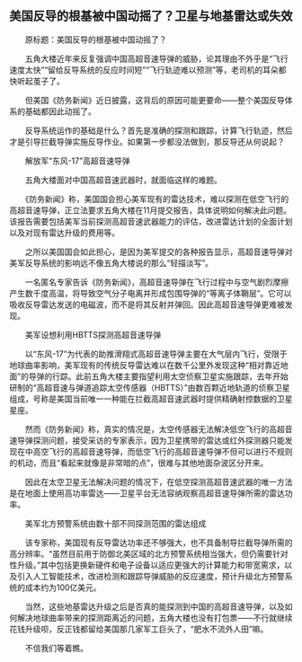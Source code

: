 ## 美国反导的根基被中国动摇了？卫星与地基雷达或失效
　　原标题：美国反导的根基被中国动摇了？

　　五角大楼近年来反复强调中国高超音速导弹的威胁，论其理由不外乎是“飞行速度太快”“留给反导系统的反应时间短”“飞行轨迹难以预测”等，老司机的耳朵都快听起茧子了。

　　但美国《防务新闻》近日披露，这背后的原因可能更要命——整个美国反导体系的基础都因此动摇了。

　　反导系统运作的基础是什么？首先是准确的探测和跟踪，计算飞行轨迹，然后才是引导拦截导弹实施反导作业。如果第一步都没法做到，那反导还从何说起？

　　解放军“东风-17”高超音速导弹

　　五角大楼面对中国高超音速武器时，就面临这样的难题。

　　《防务新闻》称，美国国会担心美军现有的雷达技术，难以探测在低空飞行的高超音速导弹，正立法要求五角大楼在11月提交报告，具体说明如何解决此问题。该报告需要包括美军当前探测高超音速武器能力的评估，改进雷达计划的全面计划以及对现有雷达升级的费用等。

　　之所以美国国会如此担心，是因为美军提交的各种报告显示，高超音速导弹对美军反导系统的影响远不像五角大楼说的那么“轻描淡写”。

　　一名匿名专家告诉《防务新闻》，高超音速导弹在飞行过程中与空气剧烈摩擦产生数千度高温，将导致空气分子电离并形成包围导弹的“等离子体鞘层”。它可以吸收反导雷达发送的电磁波，而不是将其反射并弹回。因此高超音速导弹更难被发现。

　　美军设想利用HBTTS探测高超音速导弹

　　以“东风-17”为代表的助推滑翔式高超音速导弹主要在大气层内飞行，受限于地球曲率影响，美军现有的传统反导雷达难以在数千公里外发现这种“相对靠近地面”的导弹的行踪。此前五角大楼主要指望利用太空侦察卫星实施跟踪，去年开始研制的“高超音速与弹道追踪太空传感器（HBTTS）”由数百颗近地轨道的侦察卫星组成，号称是美国当前唯一一种能在拦截高超音速武器时提供精确射控数据的卫星星座。

　　然而《防务新闻》称，真实的情况是，太空传感器无法解决低空飞行的高超音速导弹探测问题，接受采访的专家表示，因为卫星携带的雷达或红外探测器只能发现在中高空飞行的高超音速导弹，而低空飞行的高超音速导弹不但可以进行不规则的机动，而且“看起来就像是非常暗的点”，很难与其他地面杂波区分开来。

　　因此在太空卫星无法解决问题的情况下，在低空探测高超音速武器的唯一方法是在地面上使用高功率雷达——卫星平台无法容纳观察高超音速导弹所需的雷达功率。

　　美军北方预警系统由数十部不同探测范围的雷达组成

　　该专家称，美国现有反导雷达功率还不够强大，也不具备制导拦截导弹所需的高分辨率。“虽然目前用于防御北美区域的北方预警系统相当强大，但仍需要针对性升级。”其中包括更换新硬件和电子设备以适应更强大的计算能力和带宽需求，以及引入人工智能技术，改进检测和跟踪导弹威胁的反应速度，预计升级北方预警系统的成本约为100亿美元。

　　当然，这些地基雷达升级之后是否真的能探测到中国的高超音速导弹，以及如何解决地球曲率带来的探测距离近的问题，五角大楼也没有打包票——不行就继续花钱升级呗，反正钱都留给美国那几家军工巨头了，“肥水不流外人田”嘛。

　　不信我们等着瞧。

